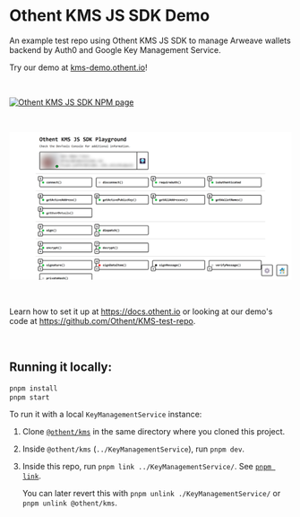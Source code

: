 # Othent KMS JS SDK Demo

An example test repo using Othent KMS JS SDK to manage Arweave wallets backend by Auth0 and Google Key Management Service.

Try our demo at [kms-demo.othent.io](https://kms-demo.othent.io)!

<br />

[![Othent KMS JS SDK NPM page](https://img.shields.io/npm/v/%40othent%2Fkms?style=for-the-badge&color=%23CC3534)](https://www.npmjs.com/package/@othent/kms)

<br />

[![Othent KMS JS SDK NPM demo](./public/othent-kms-demo-screenshot.png)](https://kms-demo.othent.io)

<br />

Learn how to set it up at https://docs.othent.io or looking at our demo's code at https://github.com/Othent/KMS-test-repo.

<br />

## Running it locally:

```
pnpm install
pnpm start
```

To run it with a local `KeyManagementService` instance:

1. Clone [`@othent/kms`](https://github.com/Othent/KeyManagementService) in the same directory where you cloned this
   project.

2. Inside `@othent/kms` (`../KeyManagementService`), run `pnpm dev`.

3. Inside this repo, run `pnpm link ../KeyManagementService/`. See [`pnpm link`](https://pnpm.io/cli/link).

   You can later revert this with `pnpm unlink ./KeyManagementService/` or `pnpm unlink @othent/kms`.

<br />
